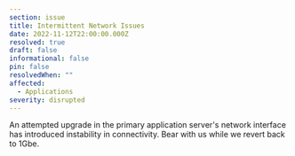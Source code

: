 ```yaml
---
section: issue
title: Intermittent Network Issues
date: 2022-11-12T22:00:00.000Z
resolved: true
draft: false
informational: false
pin: false
resolvedWhen: ""
affected:
  - Applications
severity: disrupted
---
```

An attempted upgrade in the primary application server's network interface has introduced instability in connectivity. Bear with us while we revert back to 1Gbe.